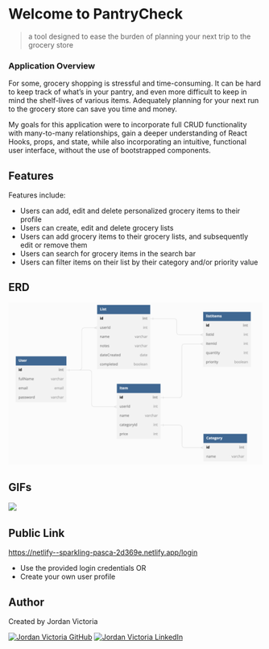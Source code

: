 # Welcome to PantryCheck 

> a tool designed to ease the burden of planning your next trip to the grocery store

### Application Overview

For some, grocery shopping is stressful and time-consuming. It can be hard to keep track of what’s in your pantry, and even more difficult to keep in mind the shelf-lives of various items. Adequately planning for your next run to the grocery store can save you time and money.

My goals for this application were to incorporate full CRUD functionality with many-to-many relationships, gain a deeper understanding of React Hooks, props, and state, while also incorporating an intuitive, functional user interface, without the use of bootstrapped components.


## Features


Features include:
* Users can add, edit and delete personalized grocery items to their profile
* Users can create, edit and delete grocery lists
* Users can add grocery items to their grocery lists, and subsequently edit or remove them
* Users can search for grocery items in the search bar
* Users can filter items on their list by their category and/or priority value

## ERD
<img src="src/components/images/pantryERD.png">



## GIFs
<img src="src/components/images/PantryCheck.gif"> 




## Public Link
https://netlify--sparkling-pasca-2d369e.netlify.app/login



* Use the provided login credentials 
OR
* Create your own user profile


## Author

Created by Jordan Victoria 

<a href="https://www.github.com/jordanvictoria/" target="_blank"><img src="https://img.shields.io/badge/github%20-%23121011.svg?&style=for-the-badge&logo=github&logoColor=white" alt="Jordan Victoria GitHub" style="height: auto !important;width: auto !important;" /></a> <a href="https://www.linkedin.com/in/jordanvictoria1/" target="_blank"><img src="https://img.shields.io/badge/linkedin%20-%230077B5.svg?&style=for-the-badge&logo=linkedin&logoColor=white" alt="Jordan Victoria LinkedIn" style="height: auto !important;width: auto !important;" /></a>
